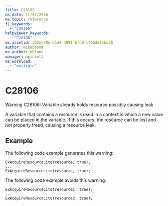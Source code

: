 ```yaml
---
title: C28106
ms.date: 11/04/2016
ms.topic: reference
f1_keywords:
  - "C28106"
helpviewer_keywords:
  - "C28106"
ms.assetid: 362ee78e-b1d8-4991-bfd0-c465d084bd58
author: mikeblome
ms.author: mblome
manager: wpickett
ms.workload:
  - "multiple"
---
```

# C28106
Warning C28106: Variable already holds resource possibly causing leak

 A variable that contains a resource is used in a context in which a new value can be placed in the variable. If this occurs, the resource can be lost and not properly freed, causing a resource leak.

## Example
 The following code example generates this warning:

```
ExAcquireResourceLite(resource, true);
...
ExAcquireResourceLite(resource, true);
```

 The following code example avoids this warning:

```
ExAcquireResourceLite(resource1, true);
...
ExAcquireResourceLite(resource2, true);
```